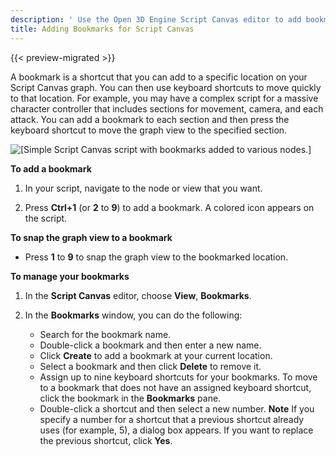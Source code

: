 ```yaml
---
description: ' Use the Open 3D Engine Script Canvas editor to add bookmarks to your script. '
title: Adding Bookmarks for Script Canvas
---
```


{{< preview-migrated >}}

A bookmark is a shortcut that you can add to a specific location on your Script Canvas graph. You can then use keyboard shortcuts to move quickly to that location. For example, you may have a complex script for a massive character controller that includes sections for movement, camera, and each attack. You can add a bookmark to each section and then press the keyboard shortcut to move the graph view to the specified section.

![\[Simple Script Canvas script with bookmarks added to various nodes.\]](/images/user-guide/scripting/script-canvas/script-canvas-bookmarks-example.png)

**To add a bookmark**

1. In your script, navigate to the node or view that you want.

1. Press **Ctrl+1** (or **2** to **9**) to add a bookmark. A colored icon appears on the script.

**To snap the graph view to a bookmark**
+ Press **1** to **9** to snap the graph view to the bookmarked location.

**To manage your bookmarks**

1. In the **Script Canvas** editor, choose **View**, **Bookmarks**.

1. In the **Bookmarks** window, you can do the following:
   + Search for the bookmark name.
   + Double-click a bookmark and then enter a new name.
   + Click **Create** to add a bookmark at your current location.
   + Select a bookmark and then click **Delete** to remove it.
   + Assign up to nine keyboard shortcuts for your bookmarks. To move to a bookmark that does not have an assigned keyboard shortcut, click the bookmark in the **Bookmarks** pane.
   + Double-click a shortcut and then select a new number.
**Note**
If you specify a number for a shortcut that a previous shortcut already uses (for example, 5), a dialog box appears. If you want to replace the previous shortcut, click **Yes**.
